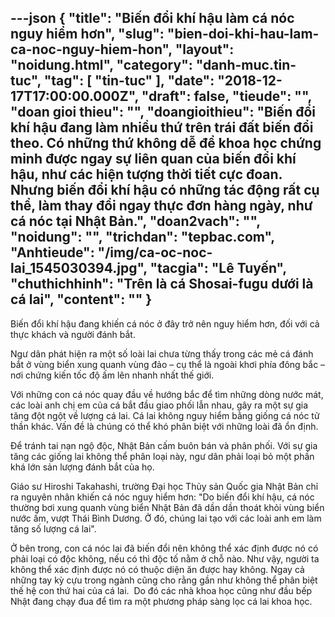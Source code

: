 ---json
{
    "title": "Biến đổi khí hậu làm cá nóc nguy hiểm hơn",
    "slug": "bien-doi-khi-hau-lam-ca-noc-nguy-hiem-hon",
    "layout": "noidung.html",
    "category": "danh-muc.tin-tuc",
    "tag": [
        "tin-tuc"
    ],
    "date": "2018-12-17T17:00:00.000Z",
    "draft": false,
    "tieude": "",
    "doan gioi thieu": "",
    "doangioithieu": "Biến đổi khí hậu đang làm nhiều thứ trên trái đất biến đổi theo. Có những thứ không dễ để khoa học chứng minh được ngay sự liên quan của biến đổi khí hậu, như các hiện tượng thời tiết cực đoan. Nhưng biến đổi khí hậu có những tác động rất cụ thể, làm thay đổi ngay thực đơn hàng ngày, như cá nóc tại Nhật Bản.",
    "doan2vach": "",
    "noidung": "",
    "trichdan": "tepbac.com",
    "Anhtieude": "/img/ca-oc-noc-lai_1545030394.jpg",
    "tacgia": "Lê Tuyến",
    "chuthichhinh": "Trên là cá Shosai-fugu dưới là cá lai",
    "__content__": ""
}
---
<p>Biến đổi kh&iacute; hậu đang khiến c&aacute; n&oacute;c ở đ&acirc;y trở n&ecirc;n nguy hiểm hơn, đối với cả thực kh&aacute;ch v&agrave; người đ&aacute;nh bắt.</p>

<p>Ngư d&acirc;n ph&aacute;t hiện ra một số lo&agrave;i lai chưa từng thấy trong c&aacute;c mẻ c&aacute; đ&aacute;nh bắt ở v&ugrave;ng biển xung quanh v&ugrave;ng đảo &ndash; cụ thể l&agrave; ngo&agrave;i khơi ph&iacute;a đ&ocirc;ng bắc &ndash; nơi chứng kiến tốc độ ấm l&ecirc;n nhanh nhất thế giới.</p>

<p>Với những con c&aacute; n&oacute;c quay đầu về hướng bắc để t&igrave;m những d&ograve;ng nước m&aacute;t, c&aacute;c lo&agrave;i anh chị em của c&aacute; bắt đầu giao phối lẫn nhau, g&acirc;y ra một sự gia tăng đột ngột về lượng c&aacute; lai.&nbsp;C&aacute; lai kh&ocirc;ng nguy hiểm bằng giống c&aacute; n&oacute;c tử thần kh&aacute;c. Vấn đề l&agrave; ch&uacute;ng c&oacute; thể kh&oacute; ph&acirc;n biệt với những lo&agrave;i đ&atilde; ổn định.</p>

<p>Để tr&aacute;nh tai nạn ngộ độc, Nhật Bản cấm bu&ocirc;n b&aacute;n v&agrave; ph&acirc;n phối. Với sự gia tăng c&aacute;c giống lai kh&ocirc;ng thể ph&acirc;n loại n&agrave;y, ngư d&acirc;n phải loại bỏ một phần kh&aacute; lớn sản lượng đ&aacute;nh bắt của họ.</p>

<p>Gi&aacute;o sư Hiroshi Takahashi, trường Đại học Thủy sản Quốc gia Nhật Bản chỉ ra nguy&ecirc;n nh&acirc;n khiến c&aacute; n&oacute;c nguy hiểm hơn: &quot;Do biến đổi kh&iacute; hậu, c&aacute; n&oacute;c thường bơi xung quanh v&ugrave;ng biển Nhật Bản đ&atilde; dần dần tho&aacute;t khỏi v&ugrave;ng biển nước ấm, vượt Th&aacute;i B&igrave;nh Dương. Ở đ&oacute;, ch&uacute;ng lai tạo với c&aacute;c lo&agrave;i anh em l&agrave;m tăng số lượng c&aacute; lai&quot;.</p>

<p>Ở b&ecirc;n trong, con c&aacute; n&oacute;c lai đ&atilde; biến đổi n&ecirc;n kh&ocirc;ng thể x&aacute;c định được n&oacute; c&oacute; phải loại c&oacute; độc kh&ocirc;ng, nếu c&oacute; th&igrave; độc tố nằm ở chỗ n&agrave;o. Như vậy, người ta kh&ocirc;ng thể x&aacute;c định được n&oacute; c&oacute; thuộc diện ăn được hay kh&ocirc;ng. Ngay cả những tay kỳ cựu trong ng&agrave;nh cũng cho rằng gần như kh&ocirc;ng thể ph&acirc;n biệt thế hệ con thứ hai của c&aacute; lai.&nbsp; Do đ&oacute; c&aacute;c nh&agrave; khoa học cũng như đầu bếp Nhật đang chạy đua để t&igrave;m ra một phương ph&aacute;p s&agrave;ng lọc c&aacute; lai khoa học.</p>
